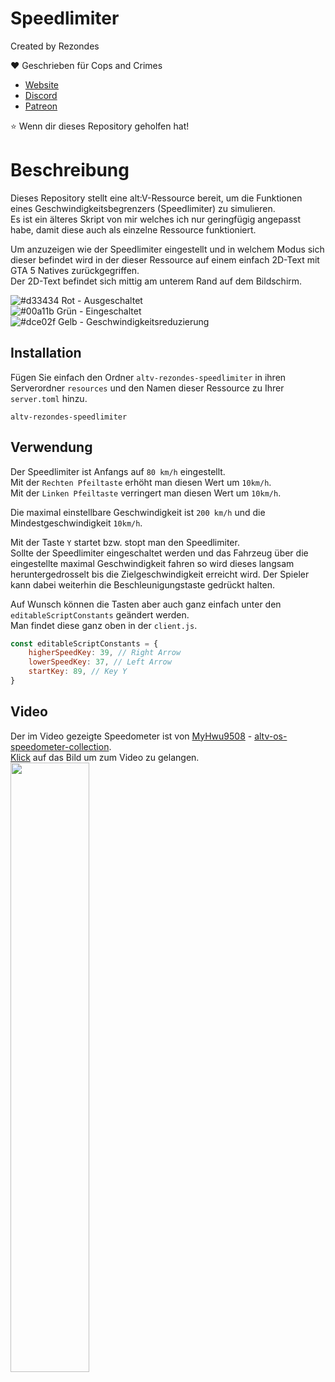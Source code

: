# Speedlimiter

Created by Rezondes

❤️ Geschrieben für Cops and Crimes <br>
- [Website](https://copsandcrimes.de) <br>
- [Discord](http://discord.copsandcrimes.de/) <br>
- [Patreon](https://www.patreon.com/copsandcrimes) <br>

⭐ Wenn dir dieses Repository geholfen hat!

# Beschreibung
Dieses Repository stellt eine alt:V-Ressource bereit, um die Funktionen eines Geschwindigkeitsbegrenzers (Speedlimiter) zu simulieren. <br>
Es ist ein älteres Skript von mir welches ich nur geringfügig angepasst habe, damit diese auch als einzelne Ressource funktioniert. <br>

Um anzuzeigen wie der Speedlimiter eingestellt und in welchem Modus sich dieser befindet wird in der dieser Ressource auf einem einfach 2D-Text mit GTA 5 Natives zurückgegriffen. <br>
Der 2D-Text befindet sich mittig am unterem Rand auf dem Bildschirm. <br>

![#d33434](https://placehold.co/15x15/d33434/d33434.png) Rot  - Ausgeschaltet <br>
![#00a11b](https://placehold.co/15x15/00a11b/00a11b.png) Grün - Eingeschaltet <br> 
![#dce02f](https://placehold.co/15x15/dce02f/dce02f.png) Gelb - Geschwindigkeitsreduzierung <br>

## Installation
Fügen Sie einfach den Ordner `altv-rezondes-speedlimiter` in ihren Serverordner `resources` und den Namen dieser Ressource zu Ihrer `server.toml` hinzu.

```
altv-rezondes-speedlimiter
```

## Verwendung
Der Speedlimiter ist Anfangs auf `80 km/h` eingestellt. <br>
Mit der `Rechten Pfeiltaste` erhöht man diesen Wert um `10km/h`. <br>
Mit der `Linken Pfeiltaste` verringert man diesen Wert um `10km/h`. <br>

Die maximal einstellbare Geschwindigkeit ist `200 km/h` und die Mindestgeschwindigkeit `10km/h`. <br>

Mit der Taste `Y` startet bzw. stopt man den Speedlimiter. <br>
Sollte der Speedlimiter eingeschaltet werden und das Fahrzeug über die eingestellte maximal Geschwindigkeit fahren so wird dieses langsam heruntergedrosselt bis die Zielgeschwindigkeit erreicht wird. Der Spieler kann dabei weiterhin die Beschleunigungstaste gedrückt halten. <br>


Auf Wunsch können die Tasten aber auch ganz einfach unter den `editableScriptConstants` geändert werden. <br>
Man findet diese ganz oben in der `client.js`. <br>

```js
const editableScriptConstants = {
    higherSpeedKey: 39, // Right Arrow
    lowerSpeedKey: 37, // Left Arrow
    startKey: 89, // Key Y
}
```

## Video 
Der im Video gezeigte Speedometer ist von [MyHwu9508](https://github.com/MyHwu9508) - [altv-os-speedometer-collection](https://github.com/MyHwu9508/altv-os-speedometer-collection). <br>
[Klick](https://www.youtube.com/watch?v=8jLysZcdmVg) auf das Bild um zum Video zu gelangen. <br>
[<img src="https://i.imgur.com/x85ajxX.jpeg" width="50%">](https://www.youtube.com/watch?v=8jLysZcdmVg)
